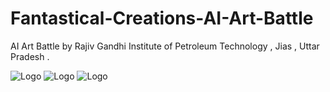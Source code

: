 # Fantastical-Creations-AI-Art-Battle
AI Art Battle by Rajiv Gandhi Institute of Petroleum Technology , Jias , Uttar Pradesh .

![Logo](https://github.com/yashraj9011/Fantastical-Creations-AI-Art-Battle-/blob/main/Screenshot%202023-10-20%20054409.png)
![Logo](https://github.com/yashraj9011/Fantastical-Creations-AI-Art-Battle-/blob/main/Screenshot%202023-10-20%20054710.png)
![Logo](https://github.com/yashraj9011/Fantastical-Creations-AI-Art-Battle-/blob/main/Screenshot%202023-10-20%20060036.png)

